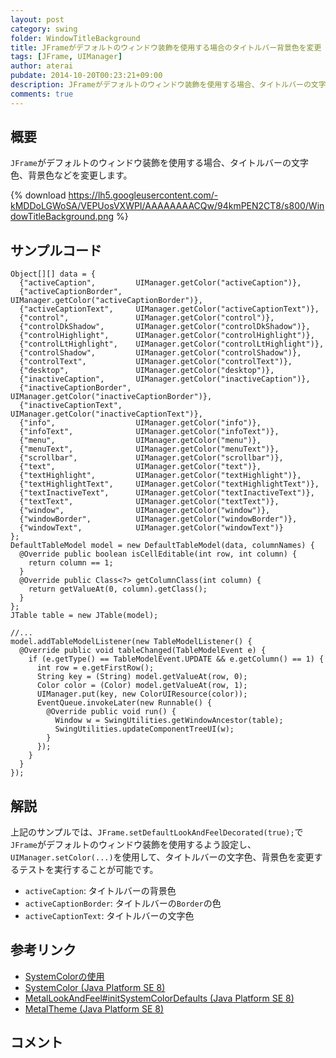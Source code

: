 ```yaml
---
layout: post
category: swing
folder: WindowTitleBackground
title: JFrameがデフォルトのウィンドウ装飾を使用する場合のタイトルバー背景色を変更
tags: [JFrame, UIManager]
author: aterai
pubdate: 2014-10-20T00:23:21+09:00
description: JFrameがデフォルトのウィンドウ装飾を使用する場合、タイトルバーの文字色、背景色などを変更します。
comments: true
---
```

## 概要
`JFrame`がデフォルトのウィンドウ装飾を使用する場合、タイトルバーの文字色、背景色などを変更します。

{% download https://lh5.googleusercontent.com/-kMDDoLGWoSA/VEPUosVXWPI/AAAAAAAACQw/94kmPEN2CT8/s800/WindowTitleBackground.png %}

## サンプルコード
<pre class="prettyprint"><code>Object[][] data = {
  {"activeCaption",         UIManager.getColor("activeCaption")},
  {"activeCaptionBorder",   UIManager.getColor("activeCaptionBorder")},
  {"activeCaptionText",     UIManager.getColor("activeCaptionText")},
  {"control",               UIManager.getColor("control")},
  {"controlDkShadow",       UIManager.getColor("controlDkShadow")},
  {"controlHighlight",      UIManager.getColor("controlHighlight")},
  {"controlLtHighlight",    UIManager.getColor("controlLtHighlight")},
  {"controlShadow",         UIManager.getColor("controlShadow")},
  {"controlText",           UIManager.getColor("controlText")},
  {"desktop",               UIManager.getColor("desktop")},
  {"inactiveCaption",       UIManager.getColor("inactiveCaption")},
  {"inactiveCaptionBorder", UIManager.getColor("inactiveCaptionBorder")},
  {"inactiveCaptionText",   UIManager.getColor("inactiveCaptionText")},
  {"info",                  UIManager.getColor("info")},
  {"infoText",              UIManager.getColor("infoText")},
  {"menu",                  UIManager.getColor("menu")},
  {"menuText",              UIManager.getColor("menuText")},
  {"scrollbar",             UIManager.getColor("scrollbar")},
  {"text",                  UIManager.getColor("text")},
  {"textHighlight",         UIManager.getColor("textHighlight")},
  {"textHighlightText",     UIManager.getColor("textHighlightText")},
  {"textInactiveText",      UIManager.getColor("textInactiveText")},
  {"textText",              UIManager.getColor("textText")},
  {"window",                UIManager.getColor("window")},
  {"windowBorder",          UIManager.getColor("windowBorder")},
  {"windowText",            UIManager.getColor("windowText")}
};
DefaultTableModel model = new DefaultTableModel(data, columnNames) {
  @Override public boolean isCellEditable(int row, int column) {
    return column == 1;
  }
  @Override public Class&lt;?&gt; getColumnClass(int column) {
    return getValueAt(0, column).getClass();
  }
};
JTable table = new JTable(model);

//...
model.addTableModelListener(new TableModelListener() {
  @Override public void tableChanged(TableModelEvent e) {
    if (e.getType() == TableModelEvent.UPDATE &amp;&amp; e.getColumn() == 1) {
      int row = e.getFirstRow();
      String key = (String) model.getValueAt(row, 0);
      Color color = (Color) model.getValueAt(row, 1);
      UIManager.put(key, new ColorUIResource(color));
      EventQueue.invokeLater(new Runnable() {
        @Override public void run() {
          Window w = SwingUtilities.getWindowAncestor(table);
          SwingUtilities.updateComponentTreeUI(w);
        }
      });
    }
  }
});
</code></pre>

## 解説
上記のサンプルでは、`JFrame.setDefaultLookAndFeelDecorated(true);`で`JFrame`がデフォルトのウィンドウ装飾を使用するよう設定し、`UIManager.setColor(...)`を使用して、タイトルバーの文字色、背景色を変更するテストを実行することが可能です。

- `activeCaption`: タイトルバーの背景色
- `activeCaptionBorder`: タイトルバーの`Border`の色
- `activeCaptionText`: タイトルバーの文字色

<!-- dummy comment line for breaking list -->

## 参考リンク
- [SystemColorの使用](http://ateraimemo.com/Swing/SystemColor.html)
- [SystemColor (Java Platform SE 8)](https://docs.oracle.com/javase/jp/8/docs/api/java/awt/SystemColor.html)
- [MetalLookAndFeel#initSystemColorDefaults (Java Platform SE 8)](https://docs.oracle.com/javase/jp/8/docs/api/javax/swing/plaf/metal/MetalLookAndFeel.html#initSystemColorDefaults-javax.swing.UIDefaults-)
- [MetalTheme (Java Platform SE 8)](https://docs.oracle.com/javase/jp/8/docs/api/javax/swing/plaf/metal/MetalTheme.html)

<!-- dummy comment line for breaking list -->

## コメント
